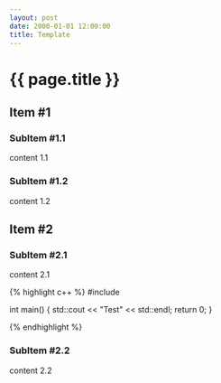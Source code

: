 ```yaml
---
layout: post
date: 2000-01-01 12:00:00
title: Template
---
```


# {{ page.title }}
## Item #1
### SubItem #1.1

content 1.1

### SubItem #1.2

content 1.2

## Item #2
### SubItem #2.1

content 2.1

{% highlight c++ %}
#include <iostream>

int main() {
	std::cout << "Test" << std::endl;
	return 0;
}

{% endhighlight %}

### SubItem #2.2

content 2.2


